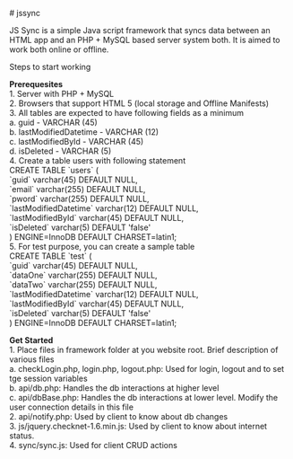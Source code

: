 <p># jssync</p>
<p>JS Sync is a simple Java script framework that syncs data between an HTML app and an PHP + MySQL based server system both. It is aimed to work both online or offline.</p>
<p>Steps to start working</p>
<p><strong>Prerequesites</strong><br />1. Server with PHP + MySQL<br />2. Browsers that support HTML 5 (local storage and Offline Manifests)<br />3. All tables are expected to have following fields as a minimum<br /> a. guid - VARCHAR (45)<br /> b. lastModifiedDatetime - VARCHAR (12)<br /> c. lastModifiedById - VARCHAR (45)<br /> d. isDeleted - VARCHAR (5)<br />4. Create a table users with following statement<br /> CREATE TABLE `users` (<br /> `guid` varchar(45) DEFAULT NULL,<br /> `email` varchar(255) DEFAULT NULL,<br /> `pword` varchar(255) DEFAULT NULL,<br /> `lastModifiedDatetime` varchar(12) DEFAULT NULL,<br /> `lastModifiedById` varchar(45) DEFAULT NULL,<br /> `isDeleted` varchar(5) DEFAULT 'false'<br /> ) ENGINE=InnoDB DEFAULT CHARSET=latin1;<br />5. For test purpose, you can create a sample table<br /> CREATE TABLE `test` (<br /> `guid` varchar(45) DEFAULT NULL,<br /> `dataOne` varchar(255) DEFAULT NULL,<br /> `dataTwo` varchar(255) DEFAULT NULL,<br /> `lastModifiedDatetime` varchar(12) DEFAULT NULL,<br /> `lastModifiedById` varchar(45) DEFAULT NULL,<br /> `isDeleted` varchar(5) DEFAULT 'false'<br /> ) ENGINE=InnoDB DEFAULT CHARSET=latin1;</p>
<p><strong>Get Started</strong><br />1. Place files in framework folder at you website root. Brief description of various files<br /> a. checkLogin.php, login.php, logout.php: Used for login, logout and to set tge session variables<br /> b. api/db.php: Handles the db interactions at higher level<br /> c. api/dbBase.php: Handles the db interactions at lower level. Modify the user connection details in this file<br />2. api/notify.php: Used by client to know about db changes<br />3. js/jquery.checknet-1.6.min.js: Used by client to know about internet status.<br />4. sync/sync.js: Used for client CRUD actions</p>
